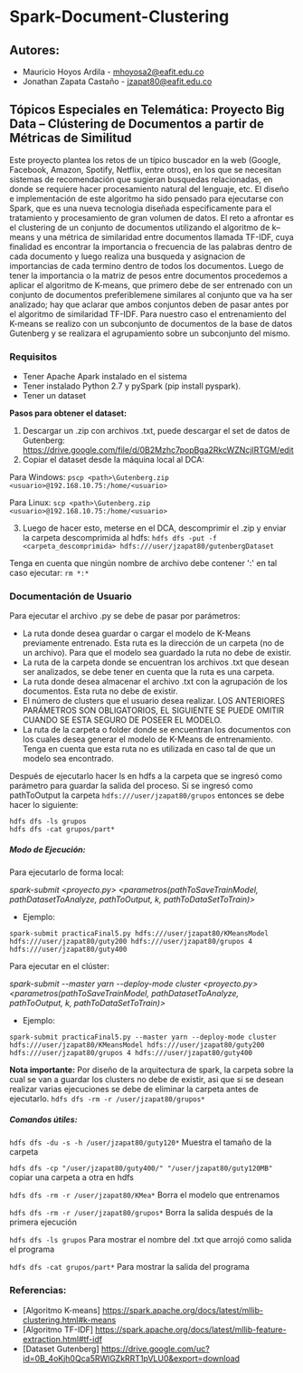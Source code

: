 # Spark-Document-Clustering

## Autores:
* Mauricio Hoyos Ardila - mhoyosa2@eafit.edu.co
* Jonathan Zapata Castaño - jzapat80@eafit.edu.co

## Tópicos Especiales en Telemática: Proyecto Big Data – Clústering de Documentos a partir de Métricas de Similitud
Este proyecto plantea los retos de un típico buscador en la web (Google, Facebook, Amazon, Spotify, Netflix, entre otros), en los que se necesitan sistemas de recomendación que sugieran busquedas relacionadas, en donde se requiere hacer procesamiento natural del lenguaje, etc. 
El diseño e implementación de este algoritmo ha sido pensado para ejecutarse con Spark, que es una nueva tecnologia diseñada especificamente para el tratamiento y procesamiento de gran volumen de datos.
El reto a afrontar es el clustering de un conjunto de documentos utilizando el algoritmo de k–means y una métrica de similaridad entre documentos llamada TF-IDF, cuya finalidad es encontrar la importancia o frecuencia de las palabras dentro de cada documento y luego realiza una busqueda y asignacion de importancias de cada termino dentro de todos los documentos. Luego de tener la importancia o la matriz de pesos entre documentos procedemos a aplicar el algoritmo de K-means, que primero debe de ser entrenado con un conjunto de documentos preferiblemene similares al conjunto que va ha ser analizado; hay que aclarar que ambos conjuntos deben de pasar antes por el algoritmo de similaridad TF-IDF.
Para nuestro caso el entrenamiento del K-means se realizo con un subconjunto de documentos de la base de datos Gutenberg y se realizara el agrupamiento sobre un subconjunto del mismo.

### Requisitos
* Tener Apache Apark instalado en el sistema
* Tener instalado Python 2.7 y pySpark (pip install pyspark).
* Tener un dataset

**Pasos para obtener el dataset:**

1. Descargar un .zip con archivos .txt, puede descargar el set de datos de Gutenberg: https://drive.google.com/file/d/0B2Mzhc7popBga2RkcWZNcjlRTGM/edit
2. Copiar el dataset desde la máquina local al DCA:

Para Windows:
`pscp <path>\Gutenberg.zip <usuario>@192.168.10.75:/home/<usuario>`

Para Linux:
`scp <path>\Gutenberg.zip <usuario>@192.168.10.75:/home/<usuario>`

3. Luego de hacer esto, meterse en el DCA, descomprimir el .zip y enviar la carpeta descomprimida al hdfs:
`hdfs dfs -put -f <carpeta_descomprimida> hdfs:///user/jzapat80/gutenbergDataset`

Tenga en cuenta que ningún nombre de archivo debe contener ':' en tal caso ejecutar: `rm *:*`

### Documentación de Usuario
Para ejecutar el archivo .py se debe de pasar por parámetros: 
* La ruta donde desea guardar o cargar el modelo de K-Means previamente entrenado. Esta ruta es la dirección de un carpeta (no de un archivo). Para que el modelo sea guardado la ruta no debe de existir.
* La ruta de la carpeta donde se encuentran los archivos .txt que desean ser analizados, se debe tener en cuenta que la ruta es una carpeta.
* La ruta donde desea almacenar el archivo .txt con la agrupación de los documentos. Esta ruta no debe de existir.
* El número de clusters que el usuario desea realizar.
LOS ANTERIORES PARÁMETROS SON OBLIGATORIOS, EL SIGUIENTE SE PUEDE OMITIR CUANDO SE ESTA SEGURO DE POSEER EL MODELO.
* La ruta de la carpeta o folder donde se encuentran los documentos con los cuales desea generar el modelo de K-Means de entrenamiento. Tenga en cuenta que esta ruta no es utilizada en caso tal de que un modelo sea encontrado.

Después de ejecutarlo hacer ls en hdfs a la carpeta que se ingresó como parámetro para guardar la salida del proceso. Si se ingresó como pathToOutput la carpeta `hdfs:///user/jzapat80/grupos` entonces se debe hacer lo siguiente:

```
hdfs dfs -ls grupos
hdfs dfs -cat grupos/part*
```

##### Modo de Ejecución:

Para  ejecutarlo de forma local:

*spark-submit <proyecto.py> <parametros(pathToSaveTrainModel, pathDatasetToAnalyze, pathToOutput, k, pathToDataSetToTrain)>*
* Ejemplo:
```
spark-submit practicaFinal5.py hdfs:///user/jzapat80/KMeansModel hdfs:///user/jzapat80/guty200 hdfs:///user/jzapat80/grupos 4 hdfs:///user/jzapat80/guty400
```

Para ejecutar en el clúster:

*spark-submit --master yarn --deploy-mode cluster <proyecto.py> <parametros(pathToSaveTrainModel, pathDatasetToAnalyze, pathToOutput, k, pathToDataSetToTrain)>*

* Ejemplo:

```
spark-submit practicaFinal5.py --master yarn --deploy-mode cluster hdfs:///user/jzapat80/KMeansModel hdfs:///user/jzapat80/guty200 hdfs:///user/jzapat80/grupos 4 hdfs:///user/jzapat80/guty400
```
**Nota importante:**
Por diseño de la arquitectura de spark, la carpeta sobre la cual se van a guardar los clusters no debe de existir, asi que si se desean realizar varias ejecuciones se debe de eliminar la carpeta antes de ejecutarlo.
`hdfs dfs -rm -r /user/jzapat80/grupos*`

##### Comandos útiles:

`hdfs dfs -du -s -h /user/jzapat80/guty120*` Muestra el tamaño de la carpeta

`hdfs dfs -cp "/user/jzapat80/guty400/" "/user/jzapat80/guty120MB"` copiar una carpeta a otra en hdfs

`hdfs dfs -rm -r /user/jzapat80/KMea*` Borra el modelo que entrenamos

`hdfs dfs -rm -r /user/jzapat80/grupos*` Borra la salida después de la primera ejecución

`hdfs dfs -ls grupos` Para mostrar el nombre del .txt que arrojó como salida el programa

`hdfs dfs -cat grupos/part*` Para mostrar la salida del programa
 
### Referencias:

* [Algoritmo K-means] https://spark.apache.org/docs/latest/mllib-clustering.html#k-means
* [Algoritmo TF-IDF] https://spark.apache.org/docs/latest/mllib-feature-extraction.html#tf-idf
* [Dataset Gutenberg] https://drive.google.com/uc?id=0B_4oKjh0Qca5RWlGZkRRT1pVLU0&export=download
